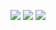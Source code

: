 <p align="center">
    <a href="https://github.com/tuanlyphong/CPUScheSim/stargazers"><img src="https://img.shields.io/github/stars/tuanlyphong/CPUScheSim?colorA=32302f&colorB=7244b3&style=for-the-badge"></a>
    <a href="https://github.com/tuanlyphong/CPUScheSim/last-commit"><img src="https://img.shields.io/github/last-commit/tuanlyphong/CPUScheSim?colorA=32302f&colorB=05aa57&style=for-the-badge"></a>
    <a href="https://github.com/tuanlyphong/CPUScheSim/repo-size"><img src="https://img.shields.io/github/repo-size/tuanlyphong/CPUScheSim?colorA=32302f&colorB=b16286&style=for-the-badge"></a> 
</p>
